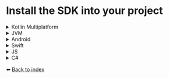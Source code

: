 # Install the SDK into your project
<details><summary>Kotlin Multiplatform</summary>
The Kotlin Multiplatform artifacts are accessible through <a href="https://central.sonatype.com/artifact/com.doordeck.headless.sdk/doordeck-sdk">Maven Central</a>

````kotlin
// Add maven central repository
repositories {
    mavenCentral()
}

// Import the package in the common source set:
implementation("com.doordeck.headless.sdk:doordeck-sdk:[SDK_VERSION]")
````
>:information_source: The supported platforms are: JVM, Android, jsNode, jsBrowser, iOS (x64), iOS (ARM x64), iOS simulator (ARM x64), macOS (ARM x64) and mingW (x64)
</details>

<details><summary>JVM</summary>
The JVM artifacts are accessible through <a href="https://central.sonatype.com/artifact/com.doordeck.headless.sdk/doordeck-sdk-jvm">Maven Central</a>

````kotlin
// Add maven central repository
repositories {
    mavenCentral()
}

// Import the JVM package
implementation("com.doordeck.headless.sdk:doordeck-sdk-jvm:[SDK_VERSION]")
````
>:information_source: The JVM package requires at least Java SDK 1.8
</details>

<details><summary>Android</summary>
The Android artifacts are accessible through <a href="https://central.sonatype.com/artifact/com.doordeck.headless.sdk/doordeck-sdk-android">Maven Central</a>

````kotlin
// Add maven central repository
repositories {
    mavenCentral()
}

// Import the Android package
implementation("com.doordeck.headless.sdk:doordeck-sdk-android:[SDK_VERSION]")
````
>:information_source: The Android package requires at least Android SDK 21
</details>

<details><summary>Swift</summary>
The iOS and macOS packages are accessible through <a href="https://cocoapods.org/pods/DoordeckSDK">CocoaPods</a> and <a href="https://github.com/doordeck/doordeck-headless-sdk-spm">SPM</a>

#### CocoaPods
````swift
pod 'DoordeckSDK', '~> [SDK_VERSION]'
````

#### Swift package manager
<ol>
    <li>In Xcode, select `File` -> `Add Package Dependencies...`</li>
    <li>Enter <a href="https://github.com/doordeck/doordeck-headless-sdk-spm">https://github.com/doordeck/doordeck-headless-sdk-spm</a> in the search box</li>
    <li>Select `Up to next major version` from the dependency rule dropdown, and click `Add Package`</li>
</ol>

>:information_source: The iOS package requires at least iOS version 14
</details>

<details><summary>JS</summary>
The JS artifacts are accessible through <a href="https://www.npmjs.com/package/@doordeck/doordeck-headless-sdk">NPM</a>

````cmd
npm install @doordeck/doordeck-headless-sdk --save
````
</details>

<details><summary>C#</summary>

````csharp
// TODO
````
</details>

:arrow_left: [Back to index](01_INDEX.md)